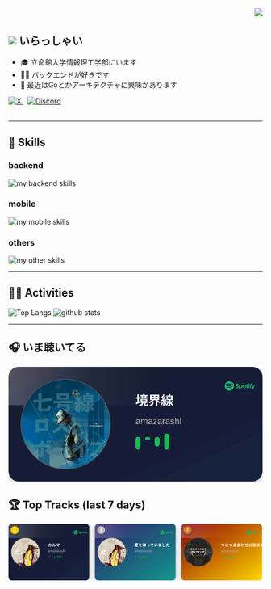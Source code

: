 <!-- 1. GitHub usernameを変更 -->
<div align="right">
  <img src="https://komarev.com/ghpvc/?username=username" />
</div>

<!-- 2. プロフィールや連絡先を変更 -->
## <img src="https://media.giphy.com/media/hvRJCLFzcasrR4ia7z/giphy.gif" width="28"> いらっしゃい
- 🎓 立命館大学情報理工学部にいます
- 🧑‍💻 バックエンドが好きです
- 🌱 最近はGoとかアーキテクチャに興味があります  
<div>
  <a href="https://x.com/wotagei_umiyuri">
    <img src="https://cdn.jsdelivr.net/npm/simple-icons@v9/icons/x.svg" alt="X" width="22" />
  </a>
  &nbsp;
  <a href="https://discord.com/users/810790329217056768">
    <img src="https://cdn.jsdelivr.net/npm/simple-icons@v9/icons/discord.svg" alt="Discord" width="22" />
  </a>
</div>
<br>

---

<!-- 3. 好きな技術スタックに変更 -->
<!-- ライトモート：theme=light, ダークモート：theme=dark -->
<!-- アイコンの選択肢一覧：https://arc.net/l/quote/zizyykfh -->
## 🌱 Skills
### backend
<img alt="my backend skills" src="https://skillicons.dev/icons?theme=dark&perline=7&i=python,fastapi,go,c,cs" />

### mobile
<img alt="my mobile skills" src="https://skillicons.dev/icons?theme=dark&perline=7&i=flutter" />

### others
<img alt="my other skills" src="https://skillicons.dev/icons?theme=dark&perline=7&i=unity,postgresql,mysql,supabase,docker,gcp" />
<br>

---

<!-- 4. GitHub usernameを変更, 2箇所 -->
## 🏃‍♀️ Activities
<div align="left"> 
  <img alt="Top Langs" height="150px" src="https://github-readme-stats.vercel.app/api?username=umiyuri777&theme=vue-dark&layout=compact&show_icons=true" />
  <img alt="github stats" height="150px" src="https://github-readme-stats.vercel.app/api/top-langs/?username=umiyuri777&theme=vue-dark&layout=compact" />
</div>

---

<!-- SPOTIFY_ACTIVITY_START -->
## 🎧 いま聴いてる

[![Latest Track](SVG/latest_track.svg)](https://open.spotify.com/track/3jfSorOGnWLPgYqtIuL6OI)

## 🏆 Top Tracks (last 7 days)

[![Track Ranking](SVG/track_ranking.svg)](https://open.spotify.com/track/7ipuBrawsJswgLjRJuz20C)
<!-- SPOTIFY_ACTIVITY_END -->
